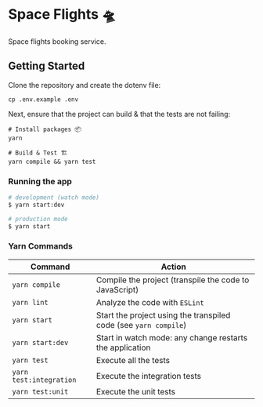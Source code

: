 # Space Flights ‍🛸️

Space flights booking service.

## Getting Started

Clone the repository and create the dotenv file:

```shell
cp .env.example .env
```

Next, ensure that the project can build & that the tests are not failing:

```shell
# Install packages 📦
yarn

# Build & Test 🏗
yarn compile && yarn test
```

### Running the app

```bash
# development (watch mode)
$ yarn start:dev

# production mode
$ yarn start
```

### Yarn Commands

| Command                 | Action                                                           |
| ----------------------- | ---------------------------------------------------------------- |
| `yarn compile`          | Compile the project (transpile the code to JavaScript)           |
| `yarn lint`             | Analyze the code with `ESLint`                                   |
| `yarn start`            | Start the project using the transpiled code (see `yarn compile`) |
| `yarn start:dev`        | Start in watch mode: any change restarts the application         |
| `yarn test`             | Execute all the tests                                            |
| `yarn test:integration` | Execute the integration tests                                    |
| `yarn test:unit`        | Execute the unit tests                                           |
